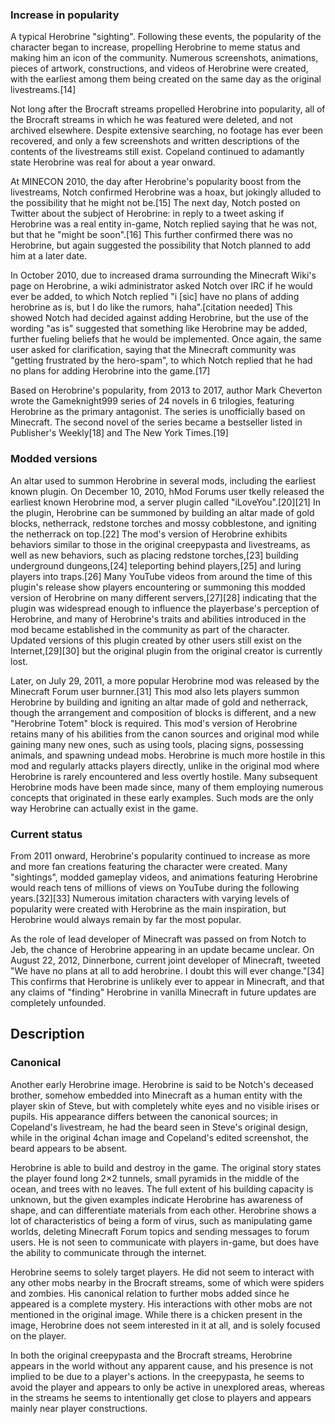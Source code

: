### Increase in popularity
A typical Herobrine "sighting".
Following these events, the popularity of the character began to increase, propelling Herobrine to meme status and making him an icon of the community. Numerous screenshots, animations, pieces of artwork, constructions, and videos of Herobrine were created, with the earliest among them being created on the same day as the original livestreams.[14]

Not long after the Brocraft streams propelled Herobrine into popularity, all of the Brocraft streams in which he was featured were deleted, and not archived elsewhere. Despite extensive searching, no footage has ever been recovered, and only a few screenshots and written descriptions of the contents of the livestreams still exist. Copeland continued to adamantly state Herobrine was real for about a year onward.

At MINECON 2010, the day after Herobrine's popularity boost from the livestreams, Notch confirmed Herobrine was a hoax, but jokingly alluded to the possibility that he might not be.[15] The next day, Notch posted on Twitter about the subject of Herobrine: in reply to a tweet asking if Herobrine was a real entity in-game, Notch replied saying that he was not, but that he "might be soon".[16] This further confirmed there was no Herobrine, but again suggested the possibility that Notch planned to add him at a later date.

In October 2010, due to increased drama surrounding the Minecraft Wiki's page on Herobrine, a wiki administrator asked Notch over IRC if he would ever be added, to which Notch replied "i [sic] have no plans of adding herobrine as is, but I do like the rumors, haha".[citation needed] This showed Notch had decided against adding Herobrine, but the use of the wording "as is" suggested that something like Herobrine may be added, further fueling beliefs that he would be implemented. Once again, the same user asked for clarification, saying that the Minecraft community was "getting frustrated by the hero-spam", to which Notch replied that he had no plans for adding Herobrine into the game.[17]

Based on Herobrine's popularity, from 2013 to 2017, author Mark Cheverton wrote the Gameknight999 series of 24 novels in 6 trilogies, featuring Herobrine as the primary antagonist. The series is unofficially based on Minecraft. The second novel of the series became a bestseller listed in Publisher's Weekly[18] and The New York Times.[19]

### Modded versions
An altar used to summon Herobrine in several mods, including the earliest known plugin.
On December 10, 2010, hMod Forums user tkelly released the earliest known Herobrine mod, a server plugin called "iLoveYou".[20][21] In the plugin, Herobrine can be summoned by building an altar made of gold blocks, netherrack, redstone torches and mossy cobblestone, and igniting the netherrack on top.[22] The mod's version of Herobrine exhibits behaviors similar to those in the original creepypasta and livestreams, as well as new behaviors, such as placing redstone torches,[23] building underground dungeons,[24] teleporting behind players,[25] and luring players into traps.[26] Many YouTube videos from around the time of this plugin's release show players encountering or summoning this modded version of Herobrine on many different servers,[27][28] indicating that the plugin was widespread enough to influence the playerbase's perception of Herobrine, and many of Herobrine's traits and abilities introduced in the mod became established in the community as part of the character. Updated versions of this plugin created by other users still exist on the Internet,[29][30] but the original plugin from the original creator is currently lost.

Later, on July 29, 2011, a more popular Herobrine mod was released by the Minecraft Forum user burnner.[31] This mod also lets players summon Herobrine by building and igniting an altar made of gold and netherrack, though the arrangement and composition of blocks is different, and a new "Herobrine Totem" block is required. This mod's version of Herobrine retains many of his abilities from the canon sources and original mod while gaining many new ones, such as using tools, placing signs, possessing animals, and spawning undead mobs. Herobrine is much more hostile in this mod and regularly attacks players directly, unlike in the original mod where Herobrine is rarely encountered and less overtly hostile. Many subsequent Herobrine mods have been made since, many of them employing numerous concepts that originated in these early examples. Such mods are the only way Herobrine can actually exist in the game.

### Current status
From 2011 onward, Herobrine's popularity continued to increase as more and more fan creations featuring the character were created. Many "sightings", modded gameplay videos, and animations featuring Herobrine would reach tens of millions of views on YouTube during the following years.[32][33] Numerous imitation characters with varying levels of popularity were created with Herobrine as the main inspiration, but Herobrine would always remain by far the most popular.

As the role of lead developer of Minecraft was passed on from Notch to Jeb, the chance of Herobrine appearing in an update became unclear. On August 22, 2012, Dinnerbone, current joint developer of Minecraft, tweeted "We have no plans at all to add herobrine. I doubt this will ever change."[34] This confirms that Herobrine is unlikely ever to appear in Minecraft, and that any claims of "finding" Herobrine in vanilla Minecraft in future updates are completely unfounded.

## Description
### Canonical
Another early Herobrine image.
Herobrine is said to be Notch's deceased brother, somehow embedded into Minecraft as a human entity with the player skin of Steve, but with completely white eyes and no visible irises or pupils. His appearance differs between the canonical sources; in Copeland's livestream, he had the beard seen in Steve's original design, while in the original 4chan image and Copeland's edited screenshot, the beard appears to be absent.

Herobrine is able to build and destroy in the game. The original story states the player found long 2×2 tunnels, small pyramids in the middle of the ocean, and trees with no leaves. The full extent of his building capacity is unknown, but the given examples indicate Herobrine has awareness of shape, and can differentiate materials from each other. Herobrine shows a lot of characteristics of being a form of virus, such as manipulating game worlds, deleting Minecraft Forum topics and sending messages to forum users. He is not seen to communicate with players in-game, but does have the ability to communicate through the internet.

Herobrine seems to solely target players. He did not seem to interact with any other mobs nearby in the Brocraft streams, some of which were spiders and zombies. His canonical relation to further mobs added since he appeared is a complete mystery. His interactions with other mobs are not mentioned in the original image. While there is a chicken present in the image, Herobrine does not seem interested in it at all, and is solely focused on the player.

In both the original creepypasta and the Brocraft streams, Herobrine appears in the world without any apparent cause, and his presence is not implied to be due to a player's actions. In the creepypasta, he seems to avoid the player and appears to only be active in unexplored areas, whereas in the streams he seems to intentionally get close to players and appears mainly near player constructions.

